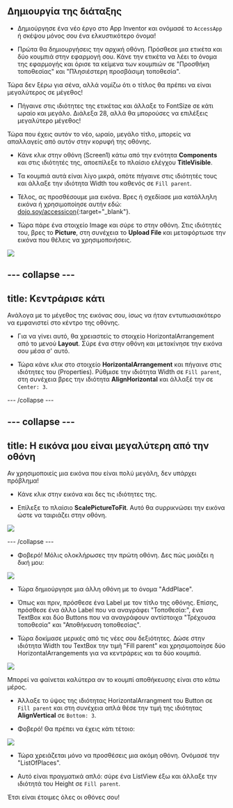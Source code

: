 ## Δημιουργία της διάταξης

+ Δημιούργησε ένα νέο έργο στο App Inventor και ονόμασέ το `AccessApp` ή σκέψου μόνος σου ένα ελκυστικότερο όνομα!

+ Πρώτα θα δημιουργήσεις την αρχική οθόνη. Πρόσθεσε μια ετικέτα και δύο κουμπιά στην εφαρμογή σου. Κάνε την ετικέτα να λέει το όνομα της εφαρμογής και όρισε τα κείμενα των κουμπιών σε "Προσθήκη τοποθεσίας" και "Πλησιέστερη προσβάσιμη τοποθεσία".

Τώρα δεν ξέρω για σένα, αλλά νομίζω ότι ο τίτλος θα πρέπει να είναι μεγαλύτερος σε μέγεθος!

+ Πήγαινε στις ιδιότητες της ετικέτας και άλλαξε το FontSize σε κάτι ωραίο και μεγάλο. Διάλεξα 28, αλλά θα μπορούσες να επιλέξεις μεγαλύτερο μέγεθος!

Τώρα που έχεις αυτόν το νέο, ωραίο, μεγάλο τίτλο, μπορείς να απαλλαγείς από αυτόν στην κορυφή της οθόνης.

+ Κάνε κλικ στην οθόνη (Screen1) κάτω από την ενότητα **Components** και στις ιδιότητές της, αποεπίλεξε το πλαίσιο ελέγχου **TitleVisible**.

+ Τα κουμπιά αυτά είναι λίγο μικρά, οπότε πήγαινε στις ιδιότητές τους και άλλαξε την ιδιότητα Width του καθενός σε `Fill parent`.

+ Τέλος, ας προσθέσουμε μια εικόνα. Βρες ή σχεδίασε μια κατάλληλη εικόνα ή χρησιμοποίησε αυτήν εδώ: [dojo.soy/accessicon](http://dojo.soy/accessicon){:target="_blank"}.

+ Τώρα πάρε ένα στοιχείο Image και σύρε το στην οθόνη. Στις ιδιότητές του, βρες το **Picture**, στη συνέχεια το **Upload File** και μεταφόρτωσε την εικόνα που θέλεις να χρησιμοποιήσεις.

![](images/upload_image.png)

--- collapse ---
---
title: Κεντράρισε κάτι
---

Ανάλογα με το μέγεθος της εικόνας σου, ίσως να ήταν εντυπωσιακότερο να εμφανιστεί στο κέντρο της οθόνης.

+ Για να γίνει αυτό, θα χρειαστείς το στοιχείο HorizontalArrangement από το μενού **Layout**. Σύρε ένα στην οθόνη και μετακίνησε την εικόνα σου μέσα σ' αυτό.

+ Τώρα κάνε κλικ στο στοιχείο **HorizontalArrangement** και πήγαινε στις ιδιότητες του (Properties). Ρύθμισε την ιδιότητα Width σε `Fill parent`, στη συνέχεια βρες την ιδιότητα **AlignHorizontal** και άλλαξέ την σε `Center: 3`.

--- /collapse ---

--- collapse ---
---
title: Η εικόνα μου είναι μεγαλύτερη από την οθόνη
---

Αν χρησιμοποιείς μια εικόνα που είναι πολύ μεγάλη, δεν υπάρχει πρόβλημα!

+ Κάνε κλικ στην εικόνα και δες τις ιδιότητες της.

+ Επίλεξε το πλαίσιο **ScalePictureToFit**. Αυτό θα συρρικνώσει την εικόνα ώστε να ταιριάζει στην οθόνη.

![](images/s3ScalePicture.png)

--- /collapse ---

+ Φοβερό! Μόλις ολοκλήρωσες την πρώτη οθόνη. Δες πώς μοιάζει η δική μου:

![](images/screen1.png)

+ Τώρα δημιούργησε μια άλλη οθόνη με το όνομα "AddPlace".

+ Όπως και πριν, πρόσθεσε ένα Label με τον τίτλο της οθόνης. Επίσης, πρόσθεσε ένα άλλο Label που να αναγράφει "Τοποθεσία:", ένα TextBox και δύο Buttons που να αναγράφουν αντίστοιχα "Τρέχουσα τοποθεσία" και "Αποθήκευση τοποθεσίας".

+ Τώρα δοκίμασε μερικές από τις νέες σου δεξιότητες. Δώσε στην ιδιότητα Width του TextBox την τιμή "Fill parent" και χρησιμοποίησε δύο HorizontalArrangements για να κεντράρεις και τα δύο κουμπιά.

![](images/componenetsInAddPlace.png)

Μπορεί να φαίνεται καλύτερα αν το κουμπί αποθήκευσης είναι στο κάτω μέρος.

+ Άλλαξε το ύψος της ιδιότητας HorizontalArrangment του Button σε `Fill parent` και στη συνέχεια απλά θέσε την τιμή της ιδιότητας **AlignVertical** σε `Bottom: 3`.

+ Φοβερό! Θα πρέπει να έχεις κάτι τέτοιο:

![](images/AddPlace.png)

+ Τώρα χρειάζεται μόνο να προσθέσεις μια ακόμη οθόνη. Ονόμασέ την "ListOfPlaces".

+ Αυτό είναι πραγματικά απλό: σύρε ένα ListView έξω και άλλαξε την ιδιότητά του Height σε `Fill parent`.

Έτσι είναι έτοιμες όλες οι οθόνες σου!
